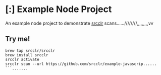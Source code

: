 # [:] Example Node Project

An example node project to demonstrate [srcclr](https://www.srcclr.com) scans......////////,,,,,,,,,vv

## Try me!

```wwwww...........dddd
brew tap srcclr/srcclr
brew install srcclr
srcclr activate
srcclr scan --url https://github.com/srcclr/example-javascrip......
```.......
